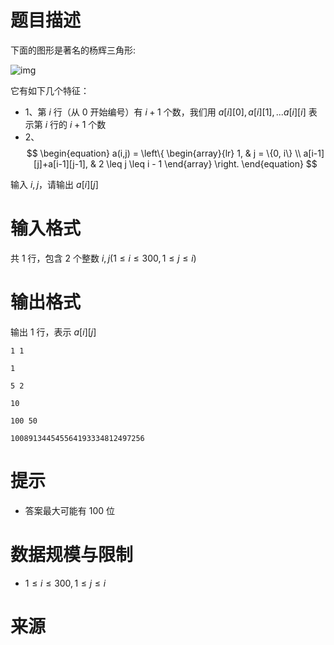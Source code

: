 # 题目描述

下面的图形是著名的杨辉三角形:

![img](file://杨辉三角.jpg)

它有如下几个特征：
* 1、第 $i$ 行（从 $0$ 开始编号）有 $i + 1$ 个数，我们用 $a[i][0], a[i][1], ... a[i][i]$ 表示第 $i$ 行的 $i + 1$ 个数
* 2、
$$
\begin{equation}
a(i,j) = \left\{
\begin{array}{lr}
1, & j = \{0, i\} \\
a[i-1][j]+a[i-1][j-1], & 2 \leq j \leq i - 1
\end{array}
\right.
\end{equation}
$$

输入 $i, j$，请输出 $a[i][j]$

# 输入格式

共 1 行，包含 2 个整数 $i, j(1 \leq i \leq 300, 1 \leq j \leq i)$

# 输出格式

输出 1 行，表示 $a[i][j]$

```input1
1 1
```

```output1
1
```

```input2
5 2
```

```output2
10
```

```input3
100 50
```

```output3
100891344545564193334812497256
```

# 提示
* 答案最大可能有 100 位

# 数据规模与限制
* $1 \leq i \leq 300, 1 \leq j \leq i$

# 来源

<!-- * [luogu: P5732【深基5.习7】杨辉三角](https://www.luogu.com.cn/problem/P5732) -->